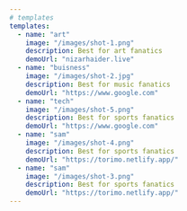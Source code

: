 ```yaml
---
# templates
templates: 
  - name: "art"
    image: "/images/shot-1.png"
    description: Best for art fanatics
    demoUrl: "nizarhaider.live"
  - name: "buisness"
    image: "/images/shot-2.jpg"
    description: Best for music fanatics
    demoUrl: "https://www.google.com"
  - name: "tech"
    image: "/images/shot-5.png"
    description: Best for sports fanatics
    demoUrl: "https://www.google.com"
  - name: "sam"
    image: "/images/shot-4.png"
    description: Best for sports fanatics
    demoUrl: "https://torimo.netlify.app/"
  - name: "sam"
    image: "/images/shot-3.png"
    description: Best for sports fanatics
    demoUrl: "https://torimo.netlify.app/"
---
```

